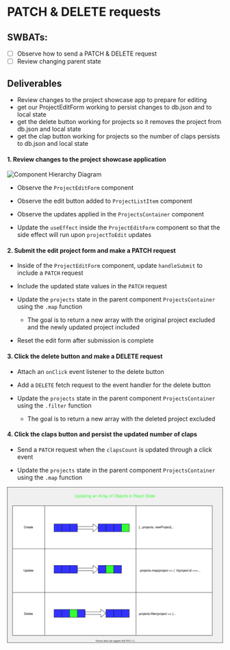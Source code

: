# PATCH & DELETE requests

## SWBATs:

- [ ] Observe how to send a PATCH & DELETE request
- [ ] Review changing parent state

## Deliverables

- Review changes to the project showcase app to prepare for editing
- get our ProjectEditForm working to persist changes to db.json and to local state
- get the delete button working for projects so it removes the project from db.json and local state
- get the clap button working for projects so the number of claps persists to db.json and local state

#### 1. Review changes to the project showcase application

![Component Hierarchy Diagram](../assets/component-hierarchy-with-data-flow.drawio.svg)

- Observe the `ProjectEditForm` component

- Observe the edit button added to `ProjectListItem` component

- Observe the updates applied in the `ProjectsContainer` component

- Update the `useEffect` inside the `ProjectEditForm` component so that the side effect will run upon `projectToEdit` updates

#### 2. Submit the edit project form and make a PATCH request

- Inside of the `ProjectEditForm` component, update `handleSubmit` to include a `PATCH` request

- Include the updated state values in the `PATCH` request

- Update the `projects` state in the parent component `ProjectsContainer` using the `.map` function

  - The goal is to return a new array with the original project excluded and the newly updated project included

- Reset the edit form after submission is complete

#### 3. Click the delete button and make a DELETE request

- Attach an `onClick` event listener to the delete button

- Add a `DELETE` fetch request to the event handler for the delete button

- Update the `projects` state in the parent component `ProjectsContainer` using the `.filter` function

  - The goal is to return a new array with the deleted project excluded

#### 4. Click the claps button and persist the updated number of claps

- Send a `PATCH` request when the `clapsCount` is updated through a click event

- Update the `projects` state in the parent component `ProjectsContainer` using the `.map` function


![Updating an array of Objects in React state](assets/updating-an-array-of-objects-in-state.drawio.svg)